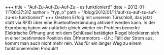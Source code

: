 +++
title = "Auf-Zu-Auf-Zu-Auf-Zu - es funktioniert!"
date = 2012-01-11T06:37:31Z
author = "typ_o"
path = "/blog/2012/01/11/auf-zu-auf-zu-auf-zu-es-funktioniert"
+++
Gestern Erfolg mit unserem Türschloß, das jetzt statt via RFID über eine
Bluetoothverbindung aktiviert werden kann. In der Erprobung haben wir
natürlich gleich wieder ein Problem bemerkt: Elektrische Öffnung und mit
dem Schlüssel betätigter Riegel blockieren sich in einer bestimmten
Position des Öffnermotors - d.h.: Fällt der Strom aus, kommt man auch
nicht mehr rein. Was für ein langer Weg zu einem funktionierenden
Produkt\!
